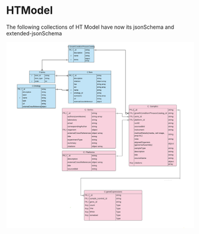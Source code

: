 # HTModel
The following collections of HT Model have now its jsonSchema and extended-jsonSchema

![](images\HT-Model_v0.4_Current_collections.png)
